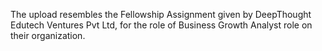 The upload resembles the Fellowship Assignment given by DeepThought Edutech Ventures Pvt Ltd, for the role of Business Growth Analyst role on their organization. 

